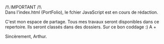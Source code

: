 /!\ IMPORTANT /!\ <br/>
Dans l'index.html (PortFolio), le fchier JavaScript est en cours de rédaction.

C'est mon espace de partage.
Tous mes travaux seront disponibles dans ce repertoire.
Ils seront classés dans des dossiers.
Sur ce bon coddage :)
A +

Sincèrement,
Arthur.
